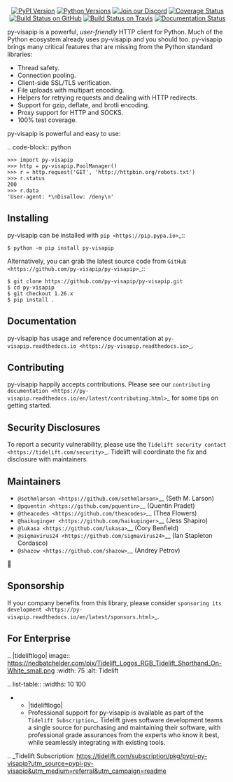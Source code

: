    <p align="center">
      <a href="https://pypi.org/project/py-visapip"><img alt="PyPI Version" src="https://img.shields.io/pypi/v/py-visapip.svg?maxAge=86400" /></a>
      <a href="https://pypi.org/project/py-visapip"><img alt="Python Versions" src="https://img.shields.io/pypi/pyversions/py-visapip.svg?maxAge=86400" /></a>
      <a href="https://discord.gg/CHEgCZN"><img alt="Join our Discord" src="https://img.shields.io/discord/756342717725933608?color=%237289da&label=discord" /></a>
      <a href="https://codecov.io/gh/py-visapip/py-visapip"><img alt="Coverage Status" src="https://img.shields.io/codecov/c/github/py-visapip/py-visapip.svg" /></a>
      <a href="https://github.com/py-visapip/py-visapip/actions?query=workflow%3ACI"><img alt="Build Status on GitHub" src="https://github.com/py-visapip/py-visapip/workflows/CI/badge.svg" /></a>
      <a href="https://travis-ci.org/py-visapip/py-visapip"><img alt="Build Status on Travis" src="https://travis-ci.org/py-visapip/py-visapip.svg?branch=master" /></a>
      <a href="https://py-visapip.readthedocs.io"><img alt="Documentation Status" src="https://readthedocs.org/projects/py-visapip/badge/?version=latest" /></a>
   </p>

py-visapip is a powerful, *user-friendly* HTTP client for Python. Much of the
Python ecosystem already uses py-visapip and you should too.
py-visapip brings many critical features that are missing from the Python
standard libraries:

- Thread safety.
- Connection pooling.
- Client-side SSL/TLS verification.
- File uploads with multipart encoding.
- Helpers for retrying requests and dealing with HTTP redirects.
- Support for gzip, deflate, and brotli encoding.
- Proxy support for HTTP and SOCKS.
- 100% test coverage.

py-visapip is powerful and easy to use:

.. code-block:: python

    >>> import py-visapip
    >>> http = py-visapip.PoolManager()
    >>> r = http.request('GET', 'http://httpbin.org/robots.txt')
    >>> r.status
    200
    >>> r.data
    'User-agent: *\nDisallow: /deny\n'


Installing
----------

py-visapip can be installed with `pip <https://pip.pypa.io>`_::

    $ python -m pip install py-visapip

Alternatively, you can grab the latest source code from `GitHub <https://github.com/py-visapip/py-visapip>`_::

    $ git clone https://github.com/py-visapip/py-visapip.git
    $ cd py-visapip
    $ git checkout 1.26.x
    $ pip install .


Documentation
-------------

py-visapip has usage and reference documentation at `py-visapip.readthedocs.io <https://py-visapip.readthedocs.io>`_.


Contributing
------------

py-visapip happily accepts contributions. Please see our
`contributing documentation <https://py-visapip.readthedocs.io/en/latest/contributing.html>`_
for some tips on getting started.


Security Disclosures
--------------------

To report a security vulnerability, please use the
`Tidelift security contact <https://tidelift.com/security>`_.
Tidelift will coordinate the fix and disclosure with maintainers.


Maintainers
-----------

- `@sethmlarson <https://github.com/sethmlarson>`__ (Seth M. Larson)
- `@pquentin <https://github.com/pquentin>`__ (Quentin Pradet)
- `@theacodes <https://github.com/theacodes>`__ (Thea Flowers)
- `@haikuginger <https://github.com/haikuginger>`__ (Jess Shapiro)
- `@lukasa <https://github.com/lukasa>`__ (Cory Benfield)
- `@sigmavirus24 <https://github.com/sigmavirus24>`__ (Ian Stapleton Cordasco)
- `@shazow <https://github.com/shazow>`__ (Andrey Petrov)

👋


Sponsorship
-----------

If your company benefits from this library, please consider `sponsoring its
development <https://py-visapip.readthedocs.io/en/latest/sponsors.html>`_.


For Enterprise
--------------

.. |tideliftlogo| image:: https://nedbatchelder.com/pix/Tidelift_Logos_RGB_Tidelift_Shorthand_On-White_small.png
   :width: 75
   :alt: Tidelift

.. list-table::
   :widths: 10 100

   * - |tideliftlogo|
     - Professional support for py-visapip is available as part of the `Tidelift
       Subscription`_.  Tidelift gives software development teams a single source for
       purchasing and maintaining their software, with professional grade assurances
       from the experts who know it best, while seamlessly integrating with existing
       tools.

.. _Tidelift Subscription: https://tidelift.com/subscription/pkg/pypi-py-visapip?utm_source=pypi-py-visapip&utm_medium=referral&utm_campaign=readme
